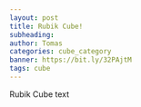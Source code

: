```yaml
---
layout: post
title: Rubik Cube!
subheading: 
author: Tomas
categories: cube_category
banner: https://bit.ly/32PAjtM
tags: cube
---
```


Rubik Cube text

